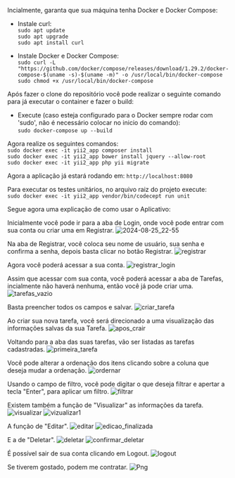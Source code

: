 Incialmente, garanta que sua máquina tenha Docker e Docker Compose:

- Instale curl: <br/>
`sudo apt update` <br/>
`sudo apt upgrade` <br/>
`sudo apt install curl` 

- Instale Docker e Docker Compose: <br/>
`sudo curl -L "https://github.com/docker/compose/releases/download/1.29.2/docker-compose-$(uname -s)-$(uname -m)" -o /usr/local/bin/docker-compose` <br/>
`sudo chmod +x /usr/local/bin/docker-compose`

Após fazer o clone do repositório você pode realizar o seguinte comando para já executar o container e fazer o build: <br/>

- Execute (caso esteja configurado para o Docker sempre rodar com 'sudo', não é necessário colocar no inicio do comando): <br/>
`sudo docker-compose up --build`

Agora realize os seguintes comandos: <br/>
`sudo docker exec -it yii2_app composer install` <br/>
`sudo docker exec -it yii2_app bower install jquery --allow-root` <br/>
`sudo docker exec -it yii2_app php yii migrate`

Agora a aplicação já estará rodando em: `http://localhost:8080` 

Para executar os testes unitários, no arquivo raiz do projeto execute: <br/>
`sudo docker exec -it yii2_app vendor/bin/codecept run unit`

Segue agora uma explicação de como usar o Aplicativo:

Inicialmente você pode ir para a aba de Login, onde você pode entrar com sua conta ou criar uma em Registrar.
![2024-08-25_22-55](https://github.com/user-attachments/assets/242f9787-3700-4142-b22a-3ada98d1dd21)

Na aba de Registrar, você coloca seu nome de usuário, sua senha e confirma a senha, depois basta clicar no botão Registrar.
![registrar](https://github.com/user-attachments/assets/7c11fb0f-1ed7-464d-80e1-14c46a2d4d71)

Agora você poderá acessar a sua conta.
![registrar_login](https://github.com/user-attachments/assets/0859aee9-a53e-4d76-810f-a5f3146f1204)


Assim que acessar com sua conta, você poderá acessar a aba de Tarefas, incialmente não haverá nenhuma, então você já pode criar uma.
![tarefas_vazio](https://github.com/user-attachments/assets/e2892a36-3add-48a7-8c5f-a502a004649c)

Basta preencher todos os campos e salvar.
![criar_tarefa](https://github.com/user-attachments/assets/c8459332-a2e8-4421-84b2-6909a641c16d)

Ao criar sua nova tarefa, você será direcionado a uma visualização das informações salvas da sua Tarefa.
![apos_crair](https://github.com/user-attachments/assets/4702e7be-0f6e-43cc-9bdc-4f986d8d8529)

Voltando para a aba das suas tarefas, vão ser listadas as tarefas cadastradas.
![primeira_tarefa](https://github.com/user-attachments/assets/479dd767-01f5-43c9-bd81-b6a54b34d32b)

Você pode alterar a ordenação dos itens clicando sobre a coluna que deseja mudar a ordenação.
![ordernar](https://github.com/user-attachments/assets/8f8f54e7-e50a-488e-9fb5-8059b0c00738)

Usando o campo de filtro, você pode digitar o que deseja filtrar e apertar a tecla "Enter", para aplicar um filtro.
![filtrar](https://github.com/user-attachments/assets/591c07a5-3ab9-4072-973c-3a56205015f7)

Existem também a função de "Visualizar" as informações da tarefa.
![visualizar](https://github.com/user-attachments/assets/97714f2b-e67f-4f15-874a-41cd962425b6)
![vizualizar1](https://github.com/user-attachments/assets/2ee12b82-32fc-4d17-9b1d-3ed779224def)

A função de "Editar".
![editar](https://github.com/user-attachments/assets/1b772a11-06b2-44cb-9f98-b9db65f4d333)
![edicao_finalizada](https://github.com/user-attachments/assets/280a9968-edb7-493a-a498-2af8741bd12b)

E a de "Deletar".
![deletar](https://github.com/user-attachments/assets/a73919c2-13e5-4c20-8e30-bf32716457bc)
![confirmar_deletar](https://github.com/user-attachments/assets/18f927fa-f808-4fa9-9a8e-59647e631b0a)

É possível sair de sua conta clicando em Logout.
![logout](https://github.com/user-attachments/assets/de3c9cdb-63c8-4b81-8f7c-3696b7f65f60)

Se tiverem gostado, podem me contratar.
![Png](https://github.com/user-attachments/assets/ef5b6ef1-7696-4ab3-9448-c982b455821e)






